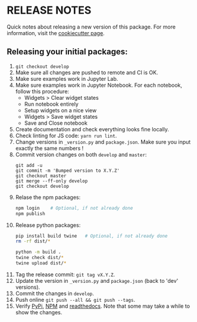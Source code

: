 # RELEASE NOTES
Quick notes about releasing a new version of this package.
For more information, visit the [cookiecutter page](https://github.com/jupyter-widgets/widget-ts-cookiecutter).


## Releasing your initial packages:

1. `git checkout develop`
1. Make sure all changes are pushed to remote and CI is OK.
1. Make sure examples work in Jupyter Lab.
1. Make sure examples work in Jupyter Notebook.
   For each notebook, follow this procedure:
     - Widgets > Clear widget states
     - Run notebook entirely
     - Setup widgets on a nice view
     - Widgets > Save widget states
     - Save and Close notebook
1. Create documentation and check everything looks fine locally.
1. Check linting for JS code: `yarn run lint`.
1. Change versions in `_version.py` and `package.json`.
   Make sure you input exactly the same numbers !
1. Commit version changes on both `develop` and `master`:
   ```
   git add -u
   git commit -m 'Bumped version to X.Y.Z'
   git checkout master
   git merge --ff-only develop
   git checkout develop
   ```
1. Relase the npm packages:
   ```bash
   npm login    # Optional, if not already done
   npm publish
   ```
1. Release python packages:
   ```bash
   pip install build twine   # Optional, if not already done
   rm -rf dist/*

   python -m build .
   twine check dist/*
   twine upload dist/*
   ```
1. Tag the release commit: `git tag vX.Y.Z`.
1. Update the version in `_version.py` and `package.json` (back to 'dev' versions).
1. Commit the changes in `develop`.
1. Push online `git push --all && git push --tags`.
1. Verify [PyPi](https://pypi.org/project/ibb), [NPM](https://www.npmjs.com/package/ibb) and [readthedocs](https://ibb.readthedocs.io).
   Note that some may take a while to show the changes.
